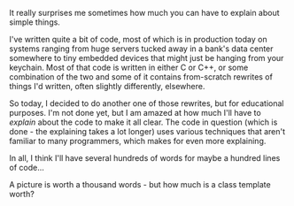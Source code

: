 It really surprises me sometimes how much you can have to explain about simple things.

<!--more-->

I've written quite a bit of code, most of which is in production today on systems ranging from huge servers tucked away in a bank's data center somewhere to tiny embedded devices that might just be hanging from your keychain. Most of that code is written in either C or C++, or some combination of the two and some of it contains from-scratch rewrites of things I'd written, often slightly differently, elsewhere.

So today, I decided to do another one of those rewrites, but for educational purposes. I'm not done yet, but I am amazed at how much I'll have to _explain_ about the code to make it all clear. The code in question (which is done - the explaining takes a lot longer) uses various techniques that aren't familiar to many programmers, which makes for even more explaining.

In all, I think I'll have several hundreds of words for maybe a hundred lines of code...

A picture is worth a thousand words - but how much is a class template worth?